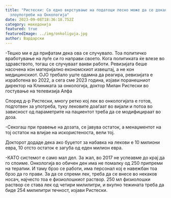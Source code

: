 ```yaml
---
title: "Ристески: Со едно вкрстување на податоци лесно може да се докажат
  злоупотреби на Онкологија"
date: 2023-09-08T18:36:18.752Z
category: македонија
featured: true
featuredImage: ../img/onkoliguja.jpg
author: Вардарски
---
```

<!--StartFragment-->

\-Тешко ми е да прифатам дека ова се случувало. Тоа политичко вработување на луѓе си го направи своето. Кога политиката ќе влезе во здравството, тогаш се случуваат вакви работи. Ревизијата беше насочена кон материјално економскиот извештај, а не кон медицинскиот. ОЈО требало уште одамна да реагира, ревизијата е изработена во 2022, а сега сме 2023 година, изјави поранешниот директор на Клиниката за онкологија, доктор Милан Ристески во гостување на телевизија Алфа

Според д-р Ристески, многу ретко кој лек во онкологијата е готов, подготвен за употреба, туку лековите доаѓаат во вијали и потоа во зависност од параметрите на пациентот треба да се модифицираат во доза.

\-Секогаш при правење на дозата, се јавува остаток, а менаџментот на тој остаток на влијае на искористеноста, вели тој.

Докторот додаде дека ако буџетот за набавка на лекови е 10 милиони евра, 10 отсто остаток е загуба од еден милион евра.

\-КАТО системот е само мал дел. За жал, во 2017 не успеавме до крај да го споиме. Онкологија во обичен ден има не помалку од 250 припреми на терапии. И таму брзо се работи, има персонал кој е навежбан тоа брзо да го прави. За да се спреми лек, треба да се внесе во некаков носач, најчесто тоа е физиолошкиот раствор. 250 мл физиолошки раствор се става лек од четири милилитри, и вкупно тежината треба да биде 254 милилитри течност, изјави Ристески.

<!--EndFragment-->